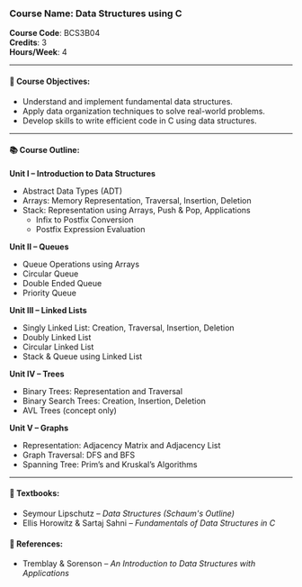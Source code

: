 ### Course Name: Data Structures using C  
**Course Code**: BCS3B04  
**Credits**: 3  
**Hours/Week**: 4  

---

#### 📘 Course Objectives:
- Understand and implement fundamental data structures.
- Apply data organization techniques to solve real-world problems.
- Develop skills to write efficient code in C using data structures.

---

#### 📚 Course Outline:

**Unit I – Introduction to Data Structures**  
- Abstract Data Types (ADT)  
- Arrays: Memory Representation, Traversal, Insertion, Deletion  
- Stack: Representation using Arrays, Push & Pop, Applications  
  - Infix to Postfix Conversion  
  - Postfix Expression Evaluation  

**Unit II – Queues**  
- Queue Operations using Arrays  
- Circular Queue  
- Double Ended Queue  
- Priority Queue  

**Unit III – Linked Lists**  
- Singly Linked List: Creation, Traversal, Insertion, Deletion  
- Doubly Linked List  
- Circular Linked List  
- Stack & Queue using Linked List  

**Unit IV – Trees**  
- Binary Trees: Representation and Traversal  
- Binary Search Trees: Creation, Insertion, Deletion  
- AVL Trees (concept only)  

**Unit V – Graphs**  
- Representation: Adjacency Matrix and Adjacency List  
- Graph Traversal: DFS and BFS  
- Spanning Tree: Prim’s and Kruskal’s Algorithms  

---

#### 📘 Textbooks:
- Seymour Lipschutz – *Data Structures (Schaum's Outline)*  
- Ellis Horowitz & Sartaj Sahni – *Fundamentals of Data Structures in C*  

#### 📖 References:
- Tremblay & Sorenson – *An Introduction to Data Structures with Applications*
